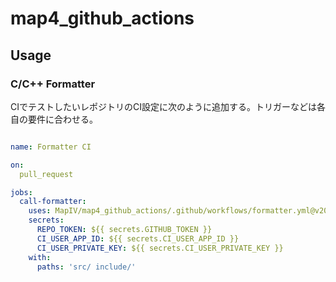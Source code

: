 # map4_github_actions

## Usage

### C/C++ Formatter

CIでテストしたいレポジトリのCI設定に次のように追加する。トリガーなどは各自の要件に合わせる。

```yaml

name: Formatter CI

on:
  pull_request

jobs:
  call-formatter:
    uses: MapIV/map4_github_actions/.github/workflows/formatter.yml@v2025.07.17
    secrets:
      REPO_TOKEN: ${{ secrets.GITHUB_TOKEN }}
      CI_USER_APP_ID: ${{ secrets.CI_USER_APP_ID }}
      CI_USER_PRIVATE_KEY: ${{ secrets.CI_USER_PRIVATE_KEY }}
    with:
      paths: 'src/ include/'

```

